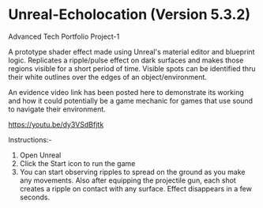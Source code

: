 # Unreal-Echolocation (Version 5.3.2)
Advanced Tech Portfolio Project-1

A prototype shader effect made using Unreal's material editor and blueprint logic. Replicates a ripple/pulse effect on dark surfaces and makes those regions visible for a short period of time. Visible spots can be identified thru their white outlines over the edges of an object/environment.

An evidence video link has been posted here to demonstrate its working and how it could potentially be a game mechanic for games that use sound to navigate their environment.

https://youtu.be/dy3VSdBfjtk


Instructions:-
1) Open Unreal
2) Click the Start icon to run the game
3) You can start observing ripples to spread on the ground as you make any movements. Also after equipping the projectile gun, each shot creates a ripple on contact with any surface. Effect disappears in a few seconds.    
